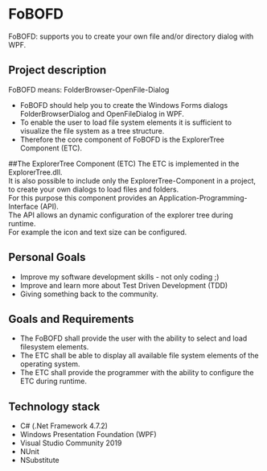 # FoBOFD
FoBOFD: supports you to create your own file and/or directory dialog with WPF.


## Project description

FoBOFD means: FolderBrowser-OpenFile-Dialog

* FoBOFD should help you to create the Windows Forms dialogs FolderBrowserDialog and OpenFileDialog in WPF.
* To enable the user to load file system elements it is sufficient to visualize the file system as a tree structure.
* Therefore the core component of FoBOFD is the ExplorerTree Component (ETC).


##The ExplorerTree Component (ETC)
The ETC is implemented in the ExplorerTree.dll.  
It is also possible to include only the ExplorerTree-Component in a project,  
to create your own dialogs to load files and folders.  
For this purpose this component provides an Application-Programming-Interface (API).  
The API allows an dynamic configuration of the explorer tree during runtime.  
For example the icon and text size can be configured. 

## Personal Goals 

* Improve my software development skills - not only coding ;) 
* Improve and learn more about Test Driven Development (TDD)
* Giving something back to the community. 

## Goals and Requirements
* The FoBOFD shall provide the user with the ability to select and load filesystem elements.
* The ETC shall be able to display all available file system elements of the operating system.	
* The ETC shall provide the programmer with the ability to configure the ETC during runtime.

## Technology stack
* C# (.Net Framework 4.7.2)
* Windows Presentation Foundation (WPF)
* Visual Studio Community 2019
* NUnit
* NSubstitute



